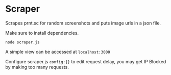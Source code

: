 # Scraper

Scrapes prnt.sc for random screenshots and puts image urls in a json file.

Make sure to install dependencies.

```
node scraper.js
```
A simple view can be accessed at ```localhost:3000``` 


Configure scraper.js ```config:{}``` to edit request delay, you may get IP Blocked by making too many requests.
